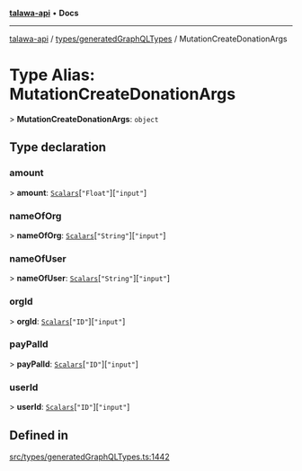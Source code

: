 [**talawa-api**](../../../README.md) • **Docs**

***

[talawa-api](../../../modules.md) / [types/generatedGraphQLTypes](../README.md) / MutationCreateDonationArgs

# Type Alias: MutationCreateDonationArgs

\> **MutationCreateDonationArgs**: `object`

## Type declaration

### amount

\> **amount**: [`Scalars`](Scalars.md)\[`"Float"`\]\[`"input"`\]

### nameOfOrg

\> **nameOfOrg**: [`Scalars`](Scalars.md)\[`"String"`\]\[`"input"`\]

### nameOfUser

\> **nameOfUser**: [`Scalars`](Scalars.md)\[`"String"`\]\[`"input"`\]

### orgId

\> **orgId**: [`Scalars`](Scalars.md)\[`"ID"`\]\[`"input"`\]

### payPalId

\> **payPalId**: [`Scalars`](Scalars.md)\[`"ID"`\]\[`"input"`\]

### userId

\> **userId**: [`Scalars`](Scalars.md)\[`"ID"`\]\[`"input"`\]

## Defined in

[src/types/generatedGraphQLTypes.ts:1442](https://github.com/PalisadoesFoundation/talawa-api/blob/c952c7a3bfd4b8b910fbae10313f5402ade5a9d4/src/types/generatedGraphQLTypes.ts#L1442)
